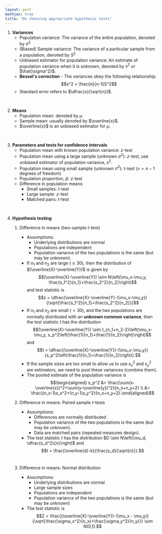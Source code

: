 ```yaml
---
layout: post
mathjax: true
title: "On choosing appropriate hypothesis tests"
---
```


1. **Variances**
	- Population variance: The variance of the entire population, denoted by $\sigma^2$
	- (Biased) Sample variance: The variance of a particular sample from a population, denoted by $S^2$
	- Unbiased estimator for population variance: An estimate of population variance when it is unknown, denoted by $s^2$ or $\hat{\sigma^2}$.
	- **Bessel's correction** - The variances obey the following relationship: $$s^2 = \frac{n}{n-1}S^2$$
	- Standard error refers to $\dfrac{s}{\sqrt{n}}$.
<br>

2. **Means**
	- Population mean: denoted by $\mu$.
	- Sample mean: usually denoted by $\overline{x}$.
	- $\overline{x}$ is an unbiased estimator for $\mu$.
<br>

3. **Parameters and tests for confidence intervals**
	- Population mean with known population variance: $z$-test
	- Population mean using a large sample (unknown $\sigma^2$): $z$-test, use unbiased estimator of population variance, $s^2$. 
	- Population mean using small sample (unknown $\sigma^2$): $t$-test ($\nu = n-1$ degrees of freedom)
	- Population proportion, $\hat{p}$: $z$-test
	- Difference in population means: 
		- Small samples: $t$-test
		- Large sample: $z$-test
		- Matched pairs: $t$-test
<br>

4. **Hypothesis testing** <br>
	1. Difference in means (two-sample $t$-test)
		- Assumptions: 
			- Underlying distributions are normal
			- Populations are independent
			- Population variance of the two populations is the same (but may be unknown).
		- If $n_1$ and $n_2$ are large ($\ge 30$), then the distribution of $(\overline{X}-\overline{Y})$ is given by <br> $$(\overline{X}-\overline{Y}) \sim N\left(\mu_x-\mu_y, \frac{s_1^2}{n_1}+\frac{s_2^2}{n_2}\right)$$ and test statistic is <br> $$z = \dfrac{\overline{X}-\overline{Y}-(\mu_x-\mu_y)}{\sqrt{\frac{s_1^2}{n_1}+\frac{s_2^2}{n_2}}}$$
		- If $n_1$ and $n_2$ are small ($<30$), and the two populations are normally distributed with an **unknown common variance**, then the test statistic $t$ has the distribution <br> $$(\overline{X}-\overline{Y}) \sim t_{n_1+n_2-2}\left(\mu_x-\mu_y, s_p^2\left(\frac{1}{n_1}+\frac{1}{n_2}\right)\right)$$ and <br> $$t = \dfrac{(\overline{X}-\overline{Y})-(\mu_x-\mu_y)}{s_p^2\left(\frac{1}{n_1}+\frac{1}{n_2}\right)}.$$
		- If the sample sizes are too small to allow us to use $s_x^2$ and $s_y^2$ are estimators, we need to pool these variances (combine them).
		- The pooled estimate of the population variance is <br>
$$\begin{aligned} s_p^2 &= \frac{\sum(x-\overline{x})^2+\sum(y-\overline{y})^2}{n_x+n_y+2} \\ &= \frac{(n_x-1)s_x^2+(n_y-1)s_y^2}{n_x+n_y+2}.\end{aligned}$$
  
	2. Difference in means: Paired sample $t$-tests
		- Assumptions:
			- Differences are normally distributed
			- Population variance of the two populations is the same (but may be unknown).
			- Data are matched pairs (repeated measures design).
		- The test statistic $t$ has the distribution  $D \sim N\left(\mu_d, \dfrac{s_d^2}{n}\right)$ and <br> $$t = \frac{\overline{d}-k}{\frac{s_d}{\sqrt{n}}}.$$ <br>
	3. Difference in means: Normal distribution 
		- Assumptions:
			- Underlying distributions are normal
			- Large sample sizes
			- Populations are independent
			- Population variance of the two populations is the same (but may be unknown)
		- The test statistic is $$Z = \frac{(\overline{X}-\overline{Y})-(\mu_x - \mu_y)}{\sqrt{\frac{\sigma_x^2}{n_x}+\frac{\sigma_y^2}{n_y}}} \sim N(0,1).$$
